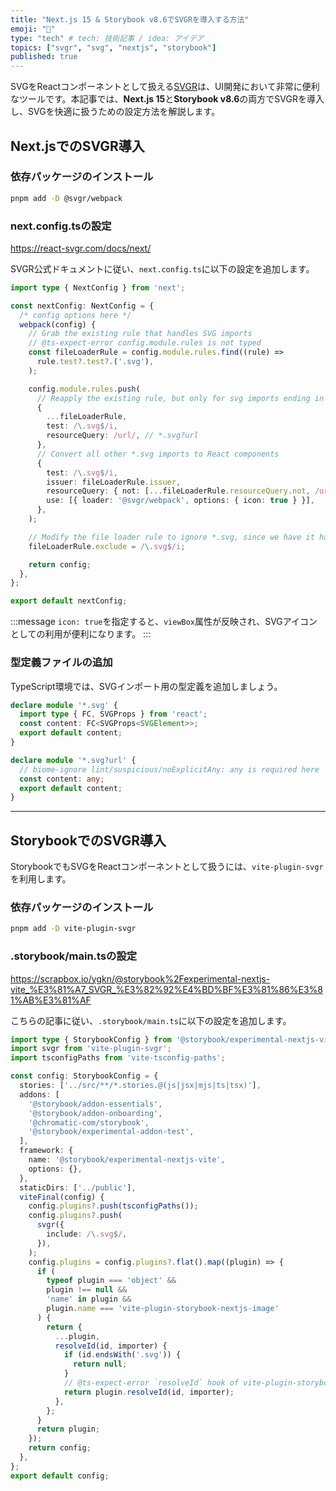 ```yaml
---
title: "Next.js 15 & Storybook v8.6でSVGRを導入する方法"
emoji: "🤘"
type: "tech" # tech: 技術記事 / idea: アイデア
topics: ["svgr", "svg", "nextjs", "storybook"]
published: true
---
```


SVGをReactコンポーネントとして扱える[SVGR](https://react-svgr.com/)は、UI開発において非常に便利なツールです。本記事では、**Next.js 15**と**Storybook v8.6**の両方でSVGRを導入し、SVGを快適に扱うための設定方法を解説します。

## Next.jsでのSVGR導入

### 依存パッケージのインストール

```bash
pnpm add -D @svgr/webpack
```

### next.config.tsの設定

https://react-svgr.com/docs/next/

SVGR公式ドキュメントに従い、`next.config.ts`に以下の設定を追加します。

```ts:next.config.ts
import type { NextConfig } from 'next';

const nextConfig: NextConfig = {
  /* config options here */
  webpack(config) {
    // Grab the existing rule that handles SVG imports
    // @ts-expect-error config.module.rules is not typed
    const fileLoaderRule = config.module.rules.find((rule) =>
      rule.test?.test?.('.svg'),
    );

    config.module.rules.push(
      // Reapply the existing rule, but only for svg imports ending in ?url
      {
        ...fileLoaderRule,
        test: /\.svg$/i,
        resourceQuery: /url/, // *.svg?url
      },
      // Convert all other *.svg imports to React components
      {
        test: /\.svg$/i,
        issuer: fileLoaderRule.issuer,
        resourceQuery: { not: [...fileLoaderRule.resourceQuery.not, /url/] }, // exclude if *.svg?url
        use: [{ loader: '@svgr/webpack', options: { icon: true } }],
      },
    );

    // Modify the file loader rule to ignore *.svg, since we have it handled now.
    fileLoaderRule.exclude = /\.svg$/i;

    return config;
  },
};

export default nextConfig;
```

:::message
`icon: true`を指定すると、`viewBox`属性が反映され、SVGアイコンとしての利用が便利になります。
:::

### 型定義ファイルの追加

TypeScript環境では、SVGインポート用の型定義を追加しましょう。

```ts:svgr.d.ts
declare module '*.svg' {
  import type { FC, SVGProps } from 'react';
  const content: FC<SVGProps<SVGElement>>;
  export default content;
}

declare module '*.svg?url' {
  // biome-ignore lint/suspicious/noExplicitAny: any is required here
  const content: any;
  export default content;
}
```

---

## StorybookでのSVGR導入

StorybookでもSVGをReactコンポーネントとして扱うには、`vite-plugin-svgr`を利用します。

### 依存パッケージのインストール

```bash
pnpm add -D vite-plugin-svgr
```

### .storybook/main.tsの設定

https://scrapbox.io/ygkn/@storybook%2Fexperimental-nextjs-vite_%E3%81%A7_SVGR_%E3%82%92%E4%BD%BF%E3%81%86%E3%81%AB%E3%81%AF

こちらの記事に従い、`.storybook/main.ts`に以下の設定を追加します。

```ts:.storybook/main.ts
import type { StorybookConfig } from '@storybook/experimental-nextjs-vite';
import svgr from 'vite-plugin-svgr';
import tsconfigPaths from 'vite-tsconfig-paths';

const config: StorybookConfig = {
  stories: ['../src/**/*.stories.@(js|jsx|mjs|ts|tsx)'],
  addons: [
    '@storybook/addon-essentials',
    '@storybook/addon-onboarding',
    '@chromatic-com/storybook',
    '@storybook/experimental-addon-test',
  ],
  framework: {
    name: '@storybook/experimental-nextjs-vite',
    options: {},
  },
  staticDirs: ['../public'],
  viteFinal(config) {
    config.plugins?.push(tsconfigPaths());
    config.plugins?.push(
      svgr({
        include: /\.svg$/,
      }),
    );
    config.plugins = config.plugins?.flat().map((plugin) => {
      if (
        typeof plugin === 'object' &&
        plugin !== null &&
        'name' in plugin &&
        plugin.name === 'vite-plugin-storybook-nextjs-image'
      ) {
        return {
          ...plugin,
          resolveId(id, importer) {
            if (id.endsWith('.svg')) {
              return null;
            }
            // @ts-expect-error `resolveId` hook of vite-plugin-storybook-nextjs-image is a function
            return plugin.resolveId(id, importer);
          },
        };
      }
      return plugin;
    });
    return config;
  },
};
export default config;
```
